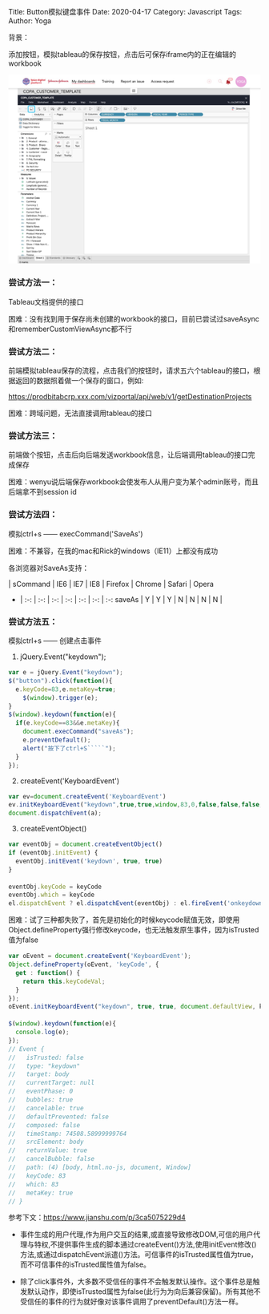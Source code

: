 Title: Button模拟键盘事件
Date: 2020-04-17
Category: Javascript
Tags:
Author: Yoga

背景：

添加按钮，模拟tableau的保存按钮，点击后可保存iframe内的正在编辑的workbook

![mockKeyboard](img/mockKeyboard.jpg)

### 尝试方法一：

Tableau文档提供的接口

困难：没有找到用于保存尚未创建的workbook的接口，目前已尝试过saveAsync和rememberCustomViewAsync都不行
 
### 尝试方法二：

前端模拟tableau保存的流程，点击我们的按钮时，请求五六个tableau的接口，根据返回的数据照着做一个保存的窗口，例如:

https://prodbitabcrp.xxx.com/vizportal/api/web/v1/getDestinationProjects

困难：跨域问题，无法直接调用tableau的接口

### 尝试方法三：

前端做个按钮，点击后向后端发送workbook信息，让后端调用tableau的接口完成保存

困难：wenyu说后端保存workbook会使发布人从用户变为某个admin账号，而且后端拿不到session id
 
### 尝试方法四：

模拟ctrl+s —— execCommand('SaveAs')

困难：不兼容，在我的mac和Rick的windows（IE11）上都没有成功

各浏览器对SaveAs支持：

| sCommand | IE6 |  IE7 | IE8 |  Firefox | Chrome | Safari | Opera
- | :-: | :-: | :-: | :-: | :-: | :-: | :-:
saveAs | Y | Y | Y | N | N | N | N |
 
### 尝试方法五：

模拟ctrl+s —— 创建点击事件

1. jQuery.Event("keydown");
```js
var e = jQuery.Event("keydown");
$("button").click(function(){
  e.keyCode=83,e.metaKey=true;
	$(window).trigger(e);
}
$(window).keydown(function(e){
  if(e.keyCode==83&&e.metaKey){
    document.execCommand("saveAs");
    e.preventDefault();
    alert("按下了ctrl+S`````");
  }
});
```
2. createEvent('KeyboardEvent')
```js
var ev=document.createEvent('KeyboardEvent')
ev.initKeyboardEvent("keydown",true,true,window,83,0,false,false,false,true);
document.dispatchEvent(a);
```
3. createEventObject()
```js
var eventObj = document.createEventObject()
if (eventObj.initEvent) {
  eventObj.initEvent('keydown', true, true)
}

eventObj.keyCode = keyCode
eventObj.which = keyCode
el.dispatchEvent ? el.dispatchEvent(eventObj) : el.fireEvent('onkeydown', eventObj)
```

困难：试了三种都失败了，首先是初始化的时候keycode赋值无效，即使用Object.defineProperty强行修改keycode，也无法触发原生事件，因为isTrusted值为false

```js
var oEvent = document.createEvent('KeyboardEvent');
Object.defineProperty(oEvent, 'keyCode', {
  get : function() {
    return this.keyCodeVal;
  }
}); 
oEvent.initKeyboardEvent("keydown", true, true, document.defaultView, k, k, false, false, false, true);

$(window).keydown(function(e){
  console.log(e);
});
// Event {
//   isTrusted: false
//   type: "keydown"
//   target: body
//   currentTarget: null
//   eventPhase: 0
//   bubbles: true
//   cancelable: true
//   defaultPrevented: false
//   composed: false
//   timeStamp: 74508.58999999764
//   srcElement: body
//   returnValue: true
//   cancelBubble: false
//   path: (4) [body, html.no-js, document, Window]
//   keyCode: 83
//   which: 83
//   metaKey: true
// }
```

参考下文：https://www.jianshu.com/p/3ca5075229d4

* 事件生成的用户代理,作为用户交互的结果,或直接导致修改DOM,可信的用户代理与特权,不提供事件生成的脚本通过createEvent()方法,使用initEvent修改()方法,或通过dispatchEvent派遣()方法。可信事件的isTrusted属性值为true，而不可信事件的isTrusted属性值为false。

* 除了click事件外，大多数不受信任的事件不会触发默认操作。这个事件总是触发默认动作，即使isTrusted属性为false(此行为为向后兼容保留)。所有其他不受信任的事件的行为就好像对该事件调用了preventDefault()方法一样。